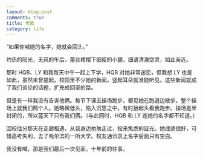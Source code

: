 ```yaml
---
layout: blog-post
comments: true
title: 老歌
category: life
---
```


“如果你喊她的名字，她就会回头。”

灼热的阳光，无风的午后，蕾丝裙摆下细瘦的小腿。细语清澈空灵，如此亲近。

那时 HQB、LY 和我每天中午一起上下学，HQB 对她非常迷恋，但我想 LY 也是如此，虽然未曾提起。校园里不少她的新闻，竖起耳朵就准能听见。这些新闻就成了我们谈论的话题，扩充成回家的路。

但是有一样我没有告诉他俩。每节下课去操场跑步，都见她在跑道边散步。整个操场上就我们两个人。她略微低头，陷入沉思之中，有时抬起头看我跑步。操场是半封闭的，所以蓝天下只有我们俩。（与此同时，HQB 和 LY 连她的名字都不知道。）

回校估分那天在走廊相遇，从我身边匆匆走过，投来焦虑的目光。她成绩很好，可惜高考失利，去了哈尔滨的一所大学。校友通讯录上名字后面只有空白。

我没有喊，那是我们最后一次见面。十年前的往事。
